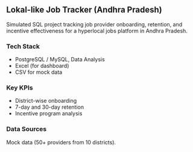 

## Lokal-like Job Tracker (Andhra Pradesh)

Simulated SQL project tracking job provider onboarding, retention, and incentive effectiveness for a hyperlocal jobs platform in Andhra Pradesh.

### Tech Stack
- PostgreSQL / MySQL, Data Analysis
- Excel (for dashboard)
- CSV for mock data

### Key KPIs
- District-wise onboarding
- 7-day and 30-day retention
- Incentive program analysis

### Data Sources
Mock data  (50+ providers from 10 districts).
